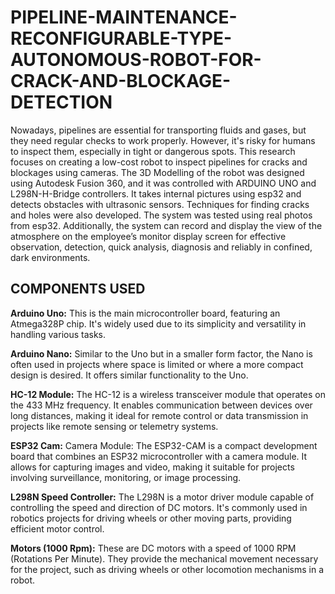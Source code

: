 # PIPELINE-MAINTENANCE-RECONFIGURABLE-TYPE-AUTONOMOUS-ROBOT-FOR-CRACK-AND-BLOCKAGE-DETECTION

Nowadays, pipelines are essential for transporting fluids and gases, but they
need regular checks to work properly. However, it's risky for humans to inspect
them, especially in tight or dangerous spots. This research focuses on creating
a low-cost robot to inspect pipelines for cracks and blockages using cameras.
The 3D Modelling of the robot was designed using Autodesk Fusion 360, and
it was controlled with ARDUINO UNO and L298N-H-Bridge controllers. It
takes internal pictures using esp32 and detects obstacles with ultrasonic
sensors. Techniques for finding cracks and holes were also developed. The
system was tested using real photos from esp32. Additionally, the system can
record and display the view of the atmosphere on the employee’s monitor
display screen for effective observation, detection, quick analysis, diagnosis
and reliably in confined, dark environments.

## COMPONENTS USED
**Arduino Uno:** This is the main microcontroller board, featuring an Atmega328P chip.
It's widely used due to its simplicity and versatility in handling various tasks.

**Arduino Nano:** Similar to the Uno but in a smaller form factor, the Nano is often used
in projects where space is limited or where a more compact design is desired. It offers
similar functionality to the Uno.

**HC-12 Module:** The HC-12 is a wireless transceiver module that operates on the 433
MHz frequency. It enables communication between devices over long distances, making
it ideal for remote control or data transmission in projects like remote sensing or
telemetry systems.

**ESP32 Cam:** Camera Module: The ESP32-CAM is a compact development board that
combines an ESP32 microcontroller with a camera module. It allows for capturing
images and video, making it suitable for projects involving surveillance, monitoring, or
image processing.

**L298N Speed Controller:** The L298N is a motor driver module capable of controlling
the speed and direction of DC motors. It's commonly used in robotics projects for driving
wheels or other moving parts, providing efficient motor control.

**Motors (1000 Rpm):** These are DC motors with a speed of 1000 RPM (Rotations Per
Minute). They provide the mechanical movement necessary for the project, such as
driving wheels or other locomotion mechanisms in a robot.

